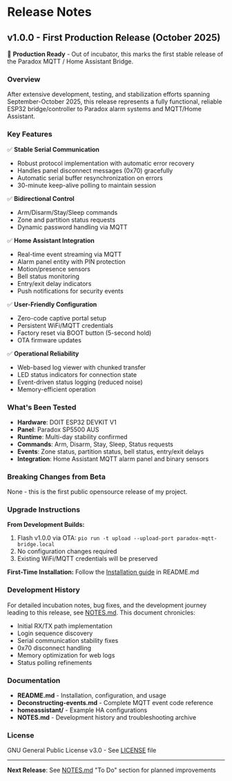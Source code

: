 # Release Notes

## v1.0.0 - First Production Release (October 2025)

🎉 **Production Ready** - Out of incubator, this marks the first stable release of the Paradox MQTT / Home Assistant Bridge.

### Overview

After extensive development, testing, and stabilization efforts spanning September-October 2025, this release represents a fully functional, reliable ESP32 bridge/controller to Paradox alarm systems and MQTT/Home Assistant.

### Key Features

✅ **Stable Serial Communication**
- Robust protocol implementation with automatic error recovery
- Handles panel disconnect messages (0x70) gracefully
- Automatic serial buffer resynchronization on errors
- 30-minute keep-alive polling to maintain session

✅ **Bidirectional Control**
- Arm/Disarm/Stay/Sleep commands
- Zone and partition status requests
- Dynamic password handling via MQTT

✅ **Home Assistant Integration**
- Real-time event streaming via MQTT
- Alarm panel entity with PIN protection
- Motion/presence sensors
- Bell status monitoring
- Entry/exit delay indicators
- Push notifications for security events

✅ **User-Friendly Configuration**
- Zero-code captive portal setup
- Persistent WiFi/MQTT credentials
- Factory reset via BOOT button (5-second hold)
- OTA firmware updates

✅ **Operational Reliability**
- Web-based log viewer with chunked transfer
- LED status indicators for connection state
- Event-driven status logging (reduced noise)
- Memory-efficient operation

### What's Been Tested

- **Hardware**: DOIT ESP32 DEVKIT V1
- **Panel**: Paradox SP5500 AUS
- **Runtime**: Multi-day stability confirmed
- **Commands**: Arm, Disarm, Stay, Sleep, Status requests
- **Events**: Zone status, partition status, bell status, entry/exit delays
- **Integration**: Home Assistant MQTT alarm panel and binary sensors

### Breaking Changes from Beta

None - this is the first public opensource release of my project.

### Upgrade Instructions

**From Development Builds:**
1. Flash v1.0.0 via OTA: `pio run -t upload --upload-port paradox-mqtt-bridge.local`
2. No configuration changes required
3. Existing WiFi/MQTT credentials will be preserved

**First-Time Installation:**
Follow the [Installation guide](README.md#installation) in README.md

### Development History

For detailed incubation notes, bug fixes, and the development journey leading to this release, see [NOTES.md](NOTES.md). This document chronicles:
- Initial RX/TX path implementation
- Login sequence discovery
- Serial communication stability fixes
- 0x70 disconnect handling
- Memory optimization for web logs
- Status polling refinements

### Documentation

- **README.md** - Installation, configuration, and usage
- **Deconstructing-events.md** - Complete MQTT event code reference
- **homeassistant/** - Example HA configurations
- **NOTES.md** - Development history and troubleshooting archive

### License

GNU General Public License v3.0 - See [LICENSE](LICENSE) file

---

**Next Release**: See [NOTES.md](NOTES.md) "To Do" section for planned improvements
